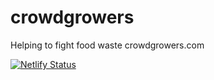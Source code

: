 # crowdgrowers
Helping to fight food waste crowdgrowers.com

[![Netlify Status](https://api.netlify.com/api/v1/badges/ca78b85d-e640-4a47-8e77-a7923b5fe247/deploy-status)](https://app.netlify.com/sites/crowdgrowers/deploys)